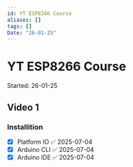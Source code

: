 ```yaml
---
id: YT ESP8266 Course
aliases: []
tags: []
Date: "26-01-25"
---
```


# YT ESP8266 Course

Started: 26-01-25

## Video 1

### Installition

- [x] Platform IO ✅ 2025-07-04
- [x] Arduino CLI ✅ 2025-07-04
- [x] Arduino IDE ✅ 2025-07-04
